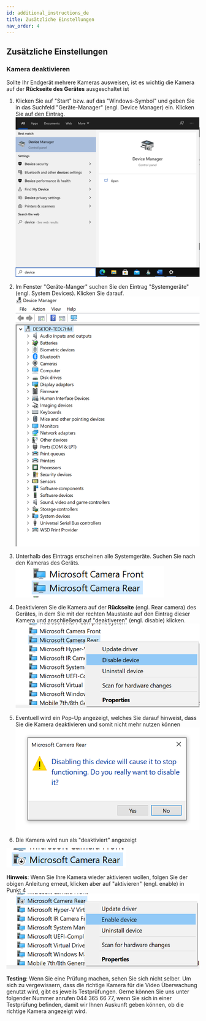 ```yaml
---
id: additional_instructions_de
title: Zusätzliche Einstellungen
nav_order: 4
---
```


## Zusätzliche Einstellungen

### Kamera deaktivieren

Sollte Ihr Endgerät mehrere Kameras ausweisen, ist es wichtig die Kamera auf der **Rückseite des Gerätes** ausgeschaltet ist

1. Klicken Sie auf "Start" bzw. auf das "Windows-Symbol" und geben Sie in das Suchfeld "Geräte-Manager" (engl. Device Manager) ein. Klicken Sie auf den Eintrag.
[![SEB-Camera1](assets/SEB-Camera1.png)](assets/SEB-Camera1.png)

1. Im Fenster "Geräte-Manger" suchen Sie den Eintrag "Systemgeräte" (engl. System Devices). Klicken Sie darauf. 
[![SEB-Camera2](assets/SEB-Camera2.png)](assets/SEB-Camera2.png)

1. Unterhalb des Eintrags erscheinen alle Systemgeräte. Suchen Sie nach den Kameras des Geräts. 
[![SEB-Camera3](assets/SEB-Camera3.png)](assets/SEB-Camera3.png)

1. Deaktivieren Sie die Kamera auf der **Rückseite** (engl. Rear camera) des Gerätes, in dem Sie  mit der rechten Maustaste auf den Eintrag dieser Kamera und anschließend auf "deaktiveren" (engl. disable) klicken.
[![SEB-Camera4](assets/SEB-Camera4.png)](assets/SEB-Camera4.png)

1. Eventuell wird ein Pop-Up angezeigt, welches Sie darauf hinweist, dass Sie die Kamera deaktivieren und somit nicht mehr nutzen können
[![SEB-Camera5](assets/SEB-Camera5.png)](assets/SEB-Camera5.png)

1. Die Kamera wird nun als "deaktiviert" angezeigt

[![SEB-Camera6](assets/SEB-Camera6.png)](assets/SEB-Camera6.png)




**Hinweis**: Wenn Sie Ihre Kamera wieder aktivieren wollen, folgen Sie der obigen Anleitung erneut, klicken aber auf "aktivieren" (engl. enable) in Punkt 4
[![SEB-Camera-Hinweis](assets/SEB-Camera_Hinweis.png)](SEB-Camera_Hinweis.png)


**Testing**: Wenn Sie eine Prüfung machen, sehen Sie sich nicht selber. Um sich zu vergewissern, dass die richtige Kamera für die Video Überwachung genutzt wird, gibt es jeweils Testprüfungen. Gerne können Sie uns unter folgender Nummer anrufen 044 365 66 77, wenn Sie sich in einer Testprüfung befinden, damit wir Ihnen Auskunft geben können, ob die richtige Kamera angezeigt wird.
